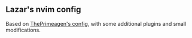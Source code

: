 ## Lazar's nvim config

Based on [ThePrimeagen's config](https://github.com/ThePrimeagen/init.lua), with some additional plugins and small modifications.
